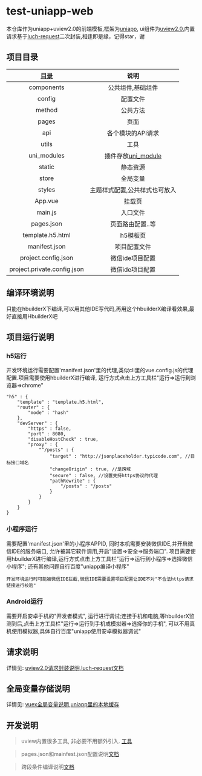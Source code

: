 # test-uniapp-web
本仓库作为uniapp+uview2.0的前端模板,框架为[uniapp](https://uniapp.dcloud.io/), ui组件为[uview2.0](https://www.uviewui.com/components/intro.html),内置请求基于[luch-request](https://www.quanzhan.co/luch-request/)二次封装,相逢即是缘，记得star，谢

## 项目目录
|[目录](https://uniapp.dcloud.io/tutorial/project.html)|说明|
|:-:|:------:|
|components|公共组件,基础组件|
|config|配置文件|
|method|公共方法|
|pages|页面|
|api|各个模块的API请求|
|utils|工具|
|uni_modules|插件存放[uni_module](https://uniapp.dcloud.io/tutorial/project.html)|
|static|静态资源|
|store|全局变量|
|styles|主题样式配置,公共样式也可放入|
|App.vue|挂载页|
|main.js|入口文件|
|pages.json|页面路由配置..等|
|template.h5.html|h5模板页|
|manifest.json|项目配置文件|
|project.config.json|微信ide项目配置|
|project.private.config.json|微信ide项目配置|

## 编译环境说明
只能在hbuilderX下编译,可以用其他IDE写代码,再用这个hbuilderX编译看效果,最好直接用HbuilderX吧
## 项目运行说明
### h5运行
开发环境运行需要配置'manifest.json'里的代理,类似cli里的vue.config.js的代理配置.项目需要使用hbuilderX进行编译, 运行方式点击上方工具栏"运行=>运行到浏览器=>chrome"
    
    "h5" : {
        "template" : "template.h5.html",
        "router" : {
            "mode" : "hash"
        },
        "devServer" : {
            "https" : false,
            "port" : 8080,
            "disableHostCheck" : true,
            "proxy" : {
                "^/posts" : {
                    "target" : "http://jsonplaceholder.typicode.com", //目标接口域名
                    "changeOrigin" : true, //是跨域
                    "secure" : false, //设置支持https协议的代理
                    "pathRewrite" : {
                        "/posts" : "/posts"
                    }
                }
            }
        }
    }
### 小程序运行
需要配置'manifest.json'里的小程序APPID, 同时本机需要安装微信IDE,并开启微信IDE的服务端口, 允许被其它软件调用,开启"设置=>安全=>服务端口". 项目需要使用hbuilderX进行编译,运行方式点击上方工具栏"运行=>运行到小程序=>选择微信小程序"; 还有其他问题自行百度"uniapp编译小程序"
```
开发环境运行时可能被微信IDE拦截,微信IDE需要设置项目配置让IDE不对"不合法https请求链接进行校验"
```    
### Android运行
需要开启安卓手机的"开发者模式", 运行进行调试;连接手机和电脑,等hbuilderX监测到后,点击上方工具栏"运行=>运行到手机或模拟器=>选择你的手机", 可以不用真机使用模拟器,具体自行百度"uniapp使用安卓模拟器调试"
     
## 请求说明
  详情见: [uview2.0请求封装说明](https://www.uviewui.com/js/http.html),[luch-request文档](https://www.quanzhan.co/luch-request/)
## 全局变量存储说明
  详情见: [vuex全局变量说明](https://vuex.vuejs.org/zh/),[uniapp里的本地缓存](https://uniapp.dcloud.io/api/storage/storage.html#setstorage)
## 开发说明
  >uview内置很多工具, 非必要不用额外引入. [工具](https://www.uviewui.com/js/debounce.html)

  >pages.json和mainfest.json配置说明[文档](https://uniapp.dcloud.io/collocation/pages.html)

  >跨段条件编译说明[文档](https://uniapp.dcloud.io/tutorial/platform.html)

